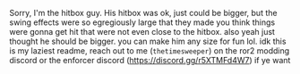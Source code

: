 Sorry, I'm the hitbox guy. His hitbox was ok, just could be bigger, but the swing effects were so egregiously large that they made you think things were gonna get hit that were not even close to the hitbox. also yeah just thought he should be bigger. you can make him any size for fun lol. idk this is my laziest readme, reach out to me (`thetimesweeper`) on the ror2 modding discord or the enforcer discord (https://discord.gg/r5XTMFd4W7) if ye want